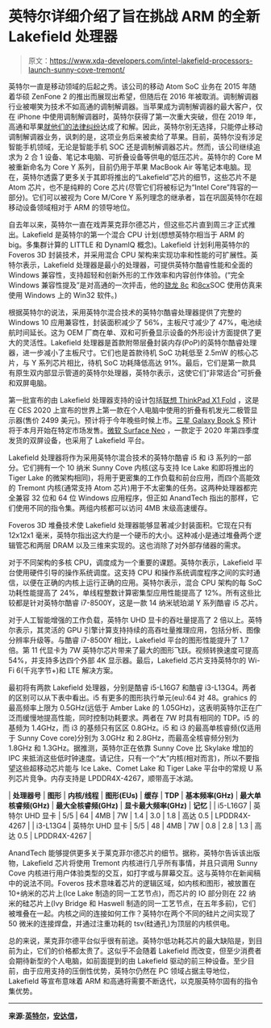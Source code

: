 # 英特尔详细介绍了旨在挑战 ARM 的全新 Lakefield 处理器

> 原文：<https://www.xda-developers.com/intel-lakefield-processors-launch-sunny-cove-tremont/>

英特尔一直是移动领域的后起之秀。该公司的移动 Atom SoC 业务在 2015 年随着华硕 ZenFone 2 的推出而展现出希望，但随后在 2016 年被取消。调制解调器行业被嘲笑为技术不如高通的调制解调器。当苹果成为调制解调器的最大客户，仅在 iPhone 中使用调制解调器时，英特尔获得了第一次重大突破，但在 2019 年，高通和苹果[就他们的法律纠纷](https://www.xda-developers.com/qualcomm-accuses-apple-stealing-secrets-giving-intel/)达成了和解。因此，英特尔别无选择，只能停止移动调制解调器业务，讽刺的是，这项业务后来被卖给了苹果。目前，英特尔没有涉足智能手机领域，无论是智能手机 SOC 还是调制解调器芯片。然而，该公司继续追求为 2 合 1 设备、笔记本电脑、可折叠设备等供电的低压芯片。英特尔的 Core M 被重新命名为 Core Y 系列，目前仍用于苹果 MacBook Air 等笔记本电脑。现在，英特尔透露了更多关于其即将推出的“Lakefield”芯片的细节，这些芯片不是 Atom 芯片，也不是纯粹的 Core 芯片(尽管它们将被标记为“Intel Core”阵容的一部分)。它们可以被视为 Core M/Core Y 系列理念的继承者，旨在巩固英特尔在超移动设备领域相对于 ARM 的领导地位。

自去年以来，英特尔一直在戏弄莱克菲尔德芯片，但这些芯片直到周三才正式推出。Lakefield 是英特尔的第一个混合 CPU 计划(想想英特尔相当于 ARM 的 big。多集群计算的 LITTLE 和 DynamIQ 概念)。Lakefield 计划利用英特尔的 Foveros 3D 封装技术，并采用混合 CPU 架构来实现功率和性能的可扩展性。英特尔表示，Lakefield 处理器是最小的处理器，可提供英特尔酷睿性能和全面的 Windows 兼容性，支持超轻和创新外形的工作效率和内容创作体验。(“完全 Windows 兼容性提及”是对高通的一次抨击，他的[骁龙 8c](https://www.xda-developers.com/qualcomm-snapdragon-8c-snapdragon-7c-announced/) 和[8cx](https://www.xda-developers.com/qualcomm-snapdragon-8cx-battery-life-performance-benchmarks-windows-10/)SOC 使用仿真来使用 Windows 上的 Win32 软件。)

根据英特尔的说法，采用英特尔混合技术的英特尔酷睿处理器提供了完整的 Windows 10 应用兼容性，封装面积减少了 56%，主板尺寸减少了 47%，电池续航时间延长。这为 OEM 厂商在单、双和可折叠显示设备的外形设计方面提供了更大的灵活性。Lakefield 处理器是首款附带层叠封装内存(PoP)的英特尔酷睿处理器，进一步减小了主板尺寸。它们也是首款待机 SoC 功耗低至 2.5mW 的核心芯片，与 Y 系列芯片相比，待机 SoC 功耗降低高达 91%。最后，它们是第一款具有原生双内部显示管道的英特尔处理器，英特尔表示，这使它们“非常适合”可折叠和双屏电脑。

第一批宣布的由 Lakefield 处理器支持的设计包括[联想 ThinkPad X1 Fold](https://www.xda-developers.com/lenovos-foldable-thinkpad-x1-fold/) ，这是在 CES 2020 上宣布的世界上第一款在个人电脑中使用的折叠有机发光二极管显示器(售价 2499 美元)。预计将于今年晚些时候上市。[三星 Galaxy Book S](https://www.xda-developers.com/samsung-galaxy-book-s-intel-lakefield-lte/) 预计将于本月开始在特定市场发售。[微软 Surface Neo](https://www.xda-developers.com/microsoft-surface-duo-suface-neo-surface-pro-7-surface-laptop-3/) ，一款定于 2020 年第四季度发货的双屏设备，也采用了 Lakefield 平台。

Lakefield 处理器将作为采用英特尔混合技术的英特尔酷睿 i5 和 i3 系列的一部分。它们拥有一个 10 纳米 Sunny Cove 内核(这与支持 Ice Lake 和即将推出的 Tiger Lake 的微架构相同)，将用于更密集的工作负载和前台应用，而四个高能效的 Tremont 内核(通常支持 Atom 芯片)用于不太密集的任务。这两种处理器都完全兼容 32 位和 64 位 Windows 应用程序，但正如 AnandTech 指出的那样，它们使用不同的指令集。两组内核都可以访问 4MB 末级高速缓存。

Foveros 3D 堆叠技术使 Lakefield 处理器能够显著减少封装面积。它现在只有 12x12x1 毫米，英特尔指出这大约是一个硬币的大小。这种减小是通过堆叠两个逻辑管芯和两层 DRAM 以及三维来实现的。这也消除了对外部存储器的需求。

对于不同架构的多核 CPU，调度成为一个重要的课题。英特尔表示，Lakefield 平台使用硬件引导的操作系统调度。这支持 CPU 和操作系统调度程序之间的实时通信，以便在正确的内核上运行正确的应用。英特尔表示，混合 CPU 架构的每 SoC 功耗性能提高了 24%，单线程整数计算密集型应用性能提高了 12%。所有这些比较都是针对英特尔酷睿 i7-8500Y，这是一款 14 纳米琥珀湖 Y 系列酷睿 i5 芯片。

对于人工智能增强的工作负载，英特尔 UHD 显卡的吞吐量提高了 2 倍以上。英特尔表示，其灵活的 GPU 引擎计算支持持续的高吞吐量推理应用，包括分析、图像分辨率升级等。与酷睿 i7-8500Y 相比，Lakefield 平台的图形性能提升了 1.7 倍。第 11 代显卡为 7W 英特尔芯片带来了最大的图形飞跃。视频转换速度可提高 54%，并支持多达四个外部 4K 显示器。最后，Lakefield 芯片支持英特尔的 Wi-Fi 6(千兆字节+)和 LTE 解决方案。

最初将有两款 Lakefield 处理器，分别是酷睿 i5-L16G7 和酷睿 i3-L13G4。两者的区别可以从下表中看出。i5 有更多的图形执行单元(eu):64 对 48。grahics 的最高频率上限为 0.5GHz(远低于 Amber Lake 的 1.05GHz)，这表明英特尔正在广泛而缓慢地提高性能，同时控制功耗要求。两者在 7W 时具有相同的 TDP。i5 的基频为 1.4GHz，而 i3 的基频只有区区 0.8GHz。i5 和 i3 的最高单核睿频(仅适用于 Sunny Cove core)分别为 3.0GHz 和 2.8GHz，而最高全核睿频分别为 1.8GHz 和 1.3GHz。据推测，英特尔正在依靠 Sunny Cove 比 Skylake 增加的 IPC 来抵消这些低时钟速度。请记住，只有一个“大”内核(相对而言)，所以不要指望这些超移动芯片能与 Ice Lake、Comet Lake 和 Tiger Lake 平台中的常规 U 系列芯片竞争。内存支持是 LPDDR4X-4267，顺带高于冰湖。

| **处理器号** | **图形** | **内核/线程** | **图形(EUs)** | **缓存** | **TDP** | **基本频率(GHz)** | **最大单核睿频(GHz)** | **最大全核睿频(GHz)** | **显卡最大频率(GHz)** | **记忆** |
| i5-L16G7 | 英特尔 UHD 显卡 | 5/5 | 64 | 4MB | 7W | 1.4 | 3.0 | 1.8 | 高达 0.5 | LPDDR4X-4267 |
| i3-L13G4 | 英特尔 UHD 显卡 | 5/5 | 48 | 4MB | 7W | 0.8 | 2.8 | 1.3 | 高达 0.5 | LPDDR4X-4267 |

AnandTech 能够提供更多关于莱克菲尔德芯片的细节。据称，英特尔告诉该出版物，Lakefield 芯片将使用 Tremont 内核进行几乎所有事情，并且只调用 Sunny Cove 内核进行用户体验类型的交互，如打字或与屏幕交互。这与英特尔在新闻稿中的说法不同。Foveros 技术意味着芯片的逻辑区域，如内核和图形，被放置在 10+纳米的芯片上(Ice Lake 制造的同一工艺节点)，而芯片的 IO 部分则在 22 纳米的硅芯片上(Ivy Bridge 和 Haswell 制造的同一工艺节点，在五年多前)，它们被堆叠在一起。内核之间的连接如何工作？英特尔在两个不同的硅片之间实现了 50 微米的连接焊盘，并通过注重功耗的 tsv(硅通孔)为顶层的内核供电。

总的来说，莱克菲尔德平台似乎很有前途。英特尔低功耗芯片的最大缺陷是，到目前为止，它们的价格都太贵了。这似乎不会随着 Lakefield 而改变，但至少消费者会期待新型的个人电脑，如前面提到的由 Lakefield 驱动的前三种设备。至少目前，由于应用支持的压倒性优势，英特尔仍然在 PC 领域占据主导地位，Lakefield 等宣布意味着 ARM 和高通将需要不断迭代，以克服英特尔固有的指令集优势。

* * *

**来源:[英特尔](https://newsroom.intel.com/news/intel-hybrid-processors-uncompromised-pc-experiences-innovative-form-factors-foldables-dual-screens/#gs.7tmpin)，[安达信](https://www.anandtech.com/show/15841/intel-discloses-lakefield-cpus-specifications-64-execution-units-up-to-30-ghz-7-w)，**